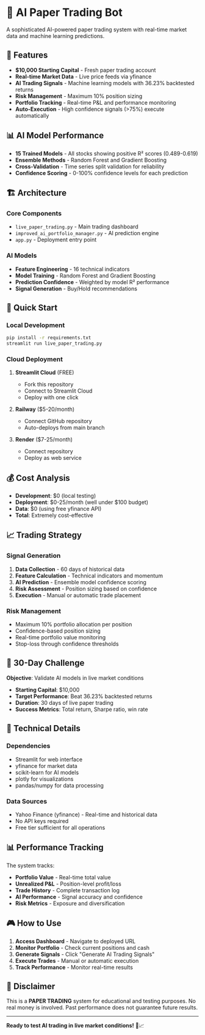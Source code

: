 # 🚀 AI Paper Trading Bot

A sophisticated AI-powered paper trading system with real-time market data and machine learning predictions.

## 🎯 Features

- **$10,000 Starting Capital** - Fresh paper trading account
- **Real-time Market Data** - Live price feeds via yfinance
- **AI Trading Signals** - Machine learning models with 36.23% backtested returns
- **Risk Management** - Maximum 10% position sizing
- **Portfolio Tracking** - Real-time P&L and performance monitoring
- **Auto-Execution** - High confidence signals (>75%) execute automatically

## 📊 AI Model Performance

- **15 Trained Models** - All stocks showing positive R² scores (0.489-0.619)
- **Ensemble Methods** - Random Forest and Gradient Boosting
- **Cross-Validation** - Time series split validation for reliability
- **Confidence Scoring** - 0-100% confidence levels for each prediction

## 🏗️ Architecture

### Core Components
- `live_paper_trading.py` - Main trading dashboard
- `improved_ai_portfolio_manager.py` - AI prediction engine
- `app.py` - Deployment entry point

### AI Models
- **Feature Engineering** - 16 technical indicators
- **Model Training** - Random Forest and Gradient Boosting
- **Prediction Confidence** - Weighted by model R² performance
- **Signal Generation** - Buy/Hold recommendations

## 🚀 Quick Start

### Local Development
```bash
pip install -r requirements.txt
streamlit run live_paper_trading.py
```

### Cloud Deployment
1. **Streamlit Cloud** (FREE)
   - Fork this repository
   - Connect to Streamlit Cloud
   - Deploy with one click

2. **Railway** ($5-20/month)
   - Connect GitHub repository
   - Auto-deploys from main branch

3. **Render** ($7-25/month)
   - Connect repository
   - Deploy as web service

## 💰 Cost Analysis

- **Development**: $0 (local testing)
- **Deployment**: $0-25/month (well under $100 budget)
- **Data**: $0 (using free yfinance API)
- **Total**: Extremely cost-effective

## 📈 Trading Strategy

### Signal Generation
1. **Data Collection** - 60 days of historical data
2. **Feature Calculation** - Technical indicators and momentum
3. **AI Prediction** - Ensemble model confidence scoring
4. **Risk Assessment** - Position sizing based on confidence
5. **Execution** - Manual or automatic trade placement

### Risk Management
- Maximum 10% portfolio allocation per position
- Confidence-based position sizing
- Real-time portfolio value monitoring
- Stop-loss through confidence thresholds

## 🎯 30-Day Challenge

**Objective**: Validate AI models in live market conditions
- **Starting Capital**: $10,000
- **Target Performance**: Beat 36.23% backtested returns
- **Duration**: 30 days of live paper trading
- **Success Metrics**: Total return, Sharpe ratio, win rate

## 🔧 Technical Details

### Dependencies
- Streamlit for web interface
- yfinance for market data
- scikit-learn for AI models
- plotly for visualizations
- pandas/numpy for data processing

### Data Sources
- Yahoo Finance (yfinance) - Real-time and historical data
- No API keys required
- Free tier sufficient for all operations

## 📊 Performance Tracking

The system tracks:
- **Portfolio Value** - Real-time total value
- **Unrealized P&L** - Position-level profit/loss
- **Trade History** - Complete transaction log
- **AI Performance** - Signal accuracy and confidence
- **Risk Metrics** - Exposure and diversification

## 🎮 How to Use

1. **Access Dashboard** - Navigate to deployed URL
2. **Monitor Portfolio** - Check current positions and cash
3. **Generate Signals** - Click "Generate AI Trading Signals"
4. **Execute Trades** - Manual or automatic execution
5. **Track Performance** - Monitor real-time results

## 🚨 Disclaimer

This is a **PAPER TRADING** system for educational and testing purposes. No real money is involved. Past performance does not guarantee future results.

---

**Ready to test AI trading in live market conditions!** 🎯📈
